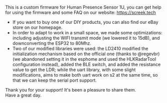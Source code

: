 This is a custom firmware for Human Presence Sensor 1U, you can get help for using the firmware and some FAQ on our website: https://screek.tech
- If you want to buy one of our DIY products, you can also find our eBay store on our homepage. 
- In order to adapt to work in a small space, we made some optimizations: including adjusting the WIFI transmit mode (we lowered it to 15dB), and downconverting the ESP32 to 80Mhz.
- Two of our modified libraries were used: the LD2410 modified the initialization mechanism based on the official one (thanks to @regevbr) (we abandoned setting it in the esphome and used the HLKRadarTool configuration instead), added the BLE switch, and added the resistance value to get the LDR; while the uart library, with some slight modifications, aims to make both uart work on s2 at the same time, so that we can keep the serial port support.

Thank you for your support! It's been a pleasure to share them.  
Have a great day.  